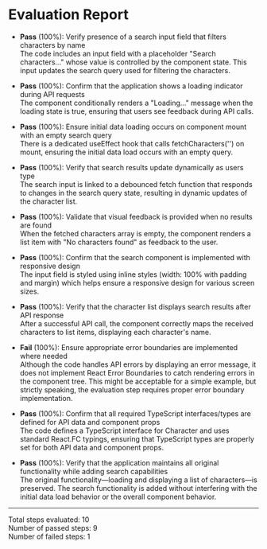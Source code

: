 # Evaluation Report

- **Pass** (100%): Verify presence of a search input field that filters characters by name  
  The code includes an input field with a placeholder "Search characters..." whose value is controlled by the component state. This input updates the search query used for filtering the characters.

- **Pass** (100%): Confirm that the application shows a loading indicator during API requests  
  The component conditionally renders a "Loading..." message when the loading state is true, ensuring that users see feedback during API calls.

- **Pass** (100%): Ensure initial data loading occurs on component mount with an empty search query  
  There is a dedicated useEffect hook that calls fetchCharacters('') on mount, ensuring the initial data load occurs with an empty query.

- **Pass** (100%): Verify that search results update dynamically as users type  
  The search input is linked to a debounced fetch function that responds to changes in the search query state, resulting in dynamic updates of the character list.

- **Pass** (100%): Validate that visual feedback is provided when no results are found  
  When the fetched characters array is empty, the component renders a list item with "No characters found" as feedback to the user.

- **Pass** (100%): Confirm that the search component is implemented with responsive design  
  The input field is styled using inline styles (width: 100% with padding and margin) which helps ensure a responsive design for various screen sizes.

- **Pass** (100%): Verify that the character list displays search results after API response  
  After a successful API call, the component correctly maps the received characters to list items, displaying each character's name.

- **Fail** (100%): Ensure appropriate error boundaries are implemented where needed  
  Although the code handles API errors by displaying an error message, it does not implement React Error Boundaries to catch rendering errors in the component tree. This might be acceptable for a simple example, but strictly speaking, the evaluation step requires proper error boundary implementation.

- **Pass** (100%): Confirm that all required TypeScript interfaces/types are defined for API data and component props  
  The code defines a TypeScript interface for Character and uses standard React.FC typings, ensuring that TypeScript types are properly set for both API data and component props.

- **Pass** (100%): Verify that the application maintains all original functionality while adding search capabilities  
  The original functionality—loading and displaying a list of characters—is preserved. The search functionality is added without interfering with the initial data load behavior or the overall component behavior.

---

Total steps evaluated: 10  
Number of passed steps: 9  
Number of failed steps: 1